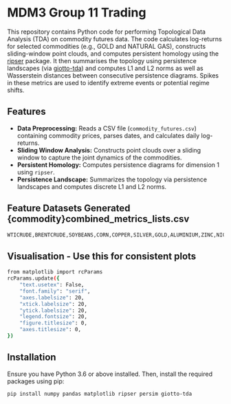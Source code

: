 # MDM3 Group 11 Trading

This repository contains Python code for performing Topological Data Analysis (TDA) on commodity futures data. The code calculates log-returns for selected commodities (e.g., GOLD and NATURAL GAS), constructs sliding-window point clouds, and computes persistent homology using the [ripser](https://github.com/scikit-tda/ripser.py) package. It then summarises the topology using persistence landscapes (via [giotto-tda](https://giotto-ai.github.io/giotto-tda/)) and computes L1 and L2 norms as well as Wasserstein distances between consecutive persistence diagrams. Spikes in these metrics are used to identify extreme events or potential regime shifts.

## Features

- **Data Preprocessing:** Reads a CSV file (`commodity_futures.csv`) containing commodity prices, parses dates, and calculates daily log-returns.
- **Sliding Window Analysis:** Constructs point clouds over a sliding window to capture the joint dynamics of the commodities.
- **Persistent Homology:** Computes persistence diagrams for dimension 1 using `ripser`.
- **Persistence Landscape:** Summarizes the topology via persistence landscapes and computes discrete L1 and L2 norms.

## Feature Datasets Generated {commodity}combined_metrics_lists.csv
```bash
WTICRUDE,BRENTCRUDE,SOYBEANS,CORN,COPPER,SILVER,GOLD,ALUMINIUM,ZINC,NICKEL,WHEAT,SUGAR
```
## Visualisation - Use this for consistent plots
```bash
from matplotlib import rcParams
rcParams.update({
    "text.usetex": False,  
    "font.family": "serif",
    "axes.labelsize": 20,
    "xtick.labelsize": 20,
    "ytick.labelsize": 20,
    "legend.fontsize": 20,
    "figure.titlesize": 0,
    "axes.titlesize": 0,
})
```
## Installation

Ensure you have Python 3.6 or above installed. Then, install the required packages using pip:

```bash
pip install numpy pandas matplotlib ripser persim giotto-tda

